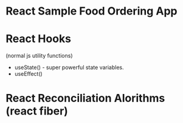 # React Sample Food Ordering App

# React Hooks

(normal js utility functions)

- useState() - super powerful state variables.
- useEffect()

# React Reconciliation Alorithms (react fiber)
